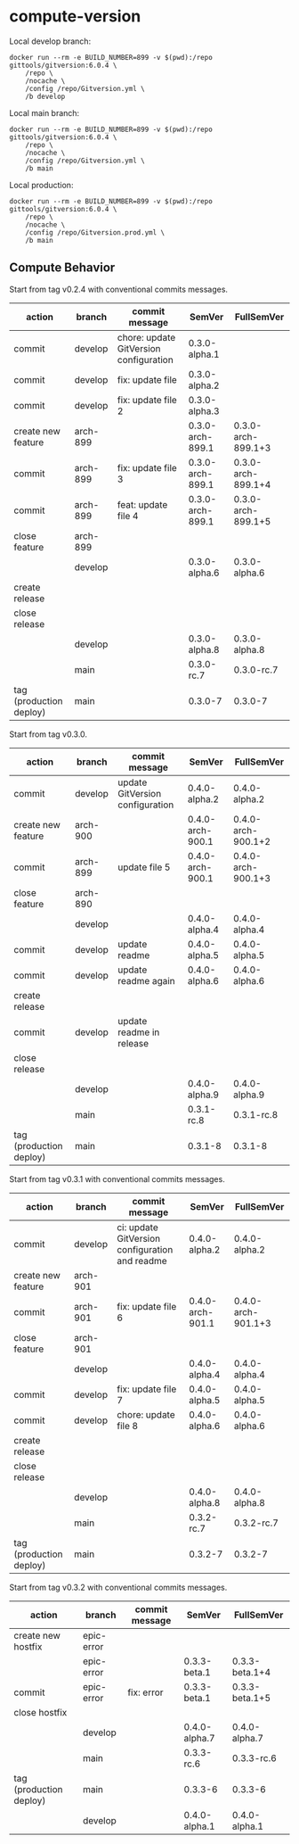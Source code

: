 # compute-version

Local develop branch:

```
docker run --rm -e BUILD_NUMBER=899 -v $(pwd):/repo gittools/gitversion:6.0.4 \
    /repo \
    /nocache \
    /config /repo/Gitversion.yml \
    /b develop
```

Local main branch:

```
docker run --rm -e BUILD_NUMBER=899 -v $(pwd):/repo gittools/gitversion:6.0.4 \
    /repo \
    /nocache \
    /config /repo/Gitversion.yml \
    /b main
```

Local production:

```
docker run --rm -e BUILD_NUMBER=899 -v $(pwd):/repo gittools/gitversion:6.0.4 \
    /repo \
    /nocache \
    /config /repo/Gitversion.prod.yml \
    /b main
```

## Compute Behavior

Start from tag v0.2.4 with conventional commits messages.

| action                  | branch   | commit message                         | SemVer           | FullSemVer         |
| ----------------------- | -------- | -------------------------------------- | ---------------- | ------------------ |
| commit                  | develop  | chore: update GitVersion configuration | 0.3.0-alpha.1    |                    |
| commit                  | develop  | fix: update file                       | 0.3.0-alpha.2    |                    |
| commit                  | develop  | fix: update file 2                     | 0.3.0-alpha.3    |                    |
| create new feature      | arch-899 |                                        | 0.3.0-arch-899.1 | 0.3.0-arch-899.1+3 |
| commit                  | arch-899 | fix: update file 3                     | 0.3.0-arch-899.1 | 0.3.0-arch-899.1+4 |
| commit                  | arch-899 | feat: update file 4                    | 0.3.0-arch-899.1 | 0.3.0-arch-899.1+5 |
| close feature           | arch-899 |                                        |                  |                    |
|                         | develop  |                                        | 0.3.0-alpha.6    | 0.3.0-alpha.6      |
| create release          |          |                                        |                  |                    |
| close release           |          |                                        |                  |                    |
|                         | develop  |                                        | 0.3.0-alpha.8    | 0.3.0-alpha.8      |
|                         | main     |                                        | 0.3.0-rc.7       | 0.3.0-rc.7         |
| tag (production deploy) | main     |                                        | 0.3.0-7          | 0.3.0-7            |

Start from tag v0.3.0.

| action                  | branch   | commit message                  | SemVer           | FullSemVer         |
| ----------------------- | -------- | ------------------------------- | ---------------- | ------------------ |
| commit                  | develop  | update GitVersion configuration | 0.4.0-alpha.2    | 0.4.0-alpha.2      |
| create new feature      | arch-900 |                                 | 0.4.0-arch-900.1 | 0.4.0-arch-900.1+2 |
| commit                  | arch-899 | update file 5                   | 0.4.0-arch-900.1 | 0.4.0-arch-900.1+3 |
| close feature           | arch-890 |                                 |                  |                    |
|                         | develop  |                                 | 0.4.0-alpha.4    | 0.4.0-alpha.4      |
| commit                  | develop  | update readme                   | 0.4.0-alpha.5    | 0.4.0-alpha.5      |
| commit                  | develop  | update readme again             | 0.4.0-alpha.6    | 0.4.0-alpha.6      |
| create release          |          |                                 |                  |                    |
| commit                  | develop  | update readme in release        |                  |                    |
| close release           |          |                                 |                  |                    |
|                         | develop  |                                 | 0.4.0-alpha.9    | 0.4.0-alpha.9      |
|                         | main     |                                 | 0.3.1-rc.8       | 0.3.1-rc.8         |
| tag (production deploy) | main     |                                 | 0.3.1-8          | 0.3.1-8            |

Start from tag v0.3.1 with conventional commits messages.

| action                  | branch   | commit message                                 | SemVer           | FullSemVer         |
| ----------------------- | -------- | ---------------------------------------------- | ---------------- | ------------------ |
| commit                  | develop  | ci: update GitVersion configuration and readme | 0.4.0-alpha.2    | 0.4.0-alpha.2      |
| create new feature      | arch-901 |                                                |                  |                    |
| commit                  | arch-901 | fix: update file 6                             | 0.4.0-arch-901.1 | 0.4.0-arch-901.1+3 |
| close feature           | arch-901 |                                                |                  |                    |
|                         | develop  |                                                | 0.4.0-alpha.4    | 0.4.0-alpha.4      |
| commit                  | develop  | fix: update file 7                             | 0.4.0-alpha.5    | 0.4.0-alpha.5      |
| commit                  | develop  | chore: update file 8                           | 0.4.0-alpha.6    | 0.4.0-alpha.6      |
| create release          |          |                                                |                  |                    |
| close release           |          |                                                |                  |                    |
|                         | develop  |                                                | 0.4.0-alpha.8    | 0.4.0-alpha.8      |
|                         | main     |                                                | 0.3.2-rc.7       | 0.3.2-rc.7         |
| tag (production deploy) | main     |                                                | 0.3.2-7          | 0.3.2-7            |

Start from tag v0.3.2 with conventional commits messages.

| action                  | branch     | commit message | SemVer        | FullSemVer     |
| ----------------------- | ---------- | -------------- | ------------- | -------------- |
| create new hostfix      | epic-error |                |               |                |
|                         | epic-error |                | 0.3.3-beta.1  | 0.3.3-beta.1+4 |
| commit                  | epic-error | fix: error     | 0.3.3-beta.1  | 0.3.3-beta.1+5 |
| close hostfix           |            |                |               |                |
|                         | develop    |                | 0.4.0-alpha.7 | 0.4.0-alpha.7  |
|                         | main       |                | 0.3.3-rc.6    | 0.3.3-rc.6     |
| tag (production deploy) | main       |                | 0.3.3-6       | 0.3.3-6        |
|                         | develop    |                | 0.4.0-alpha.1 | 0.4.0-alpha.1  |
